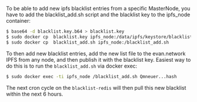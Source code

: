 To be able to add new ipfs blacklist entries from a specific MasterNode, you have to add the blacklist_add.sh script
and the blacklist key to the ipfs_node container:

```sh
$ base64 -d blacklist.key.b64 > blacklist.key
$ sudo docker cp  blacklist.key ipfs_node:/data/ipfs/keystore/blacklist
$ sudo docker cp  blacklist_add.sh ipfs_node:/blacklist_add.sh
```

To then add new blacklist entries, add the new list file to the evan.network IPFS from any node, and then publish it
with the blacklist key. Easiest way to do this is to run the `blacklist_add.sh` via docker exec:

```sh
$ sudo docker exec -ti ipfs_node /blacklist_add.sh Qmneuer...hash
```

The next cron cycle on the `blacklist-redis` will then pull this new blacklist within the next 6 hours.
